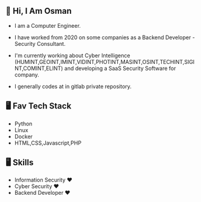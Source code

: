 
## 👋 Hi, I Am Osman

- I am a Computer Engineer.
- I have worked from 2020 on some companies as a Backend Developer - Security Consultant.
- I'm currently working about Cyber Intelligence (HUMINT,GEOINT,IMINT,VIDINT,PHOTINT,MASINT,OSINT,TECHINT,SIGINT,COMINT,ELINT) and developing a SaaS Security Software for company.

- I generally codes at in gitlab private repository.


 
</td><td valign="top" width="25%">

## 🖥️ Fav Tech Stack


- Python
- Linux 
- Docker
- HTML,CSS,Javascript,PHP
 
 ## 🖥️ Skills
 
 - Information Security ❤
 - Cyber Security ❤
 - Backend Developer ❤
 
 
 
 
 

